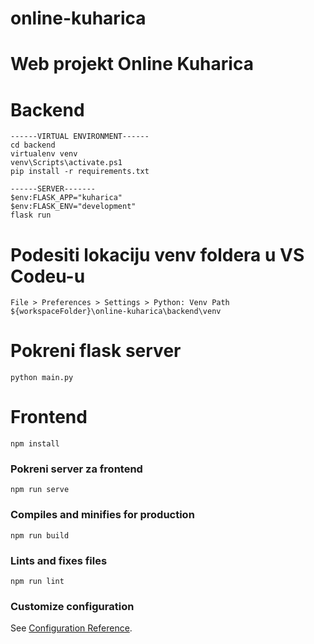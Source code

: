 # online-kuharica

# Web projekt Online Kuharica

# Backend

```
------VIRTUAL ENVIRONMENT------
cd backend
virtualenv venv
venv\Scripts\activate.ps1
pip install -r requirements.txt

------SERVER-------
$env:FLASK_APP="kuharica"
$env:FLASK_ENV="development"
flask run
```

# Podesiti lokaciju venv foldera u VS Codeu-u

```
File > Preferences > Settings > Python: Venv Path
${workspaceFolder}\online-kuharica\backend\venv
```

# Pokreni flask server

```
python main.py
```

# Frontend

```
npm install
```

### Pokreni server za frontend

```
npm run serve
```

### Compiles and minifies for production

```
npm run build
```

### Lints and fixes files

```
npm run lint
```

### Customize configuration

See [Configuration Reference](https://cli.vuejs.org/config/).
